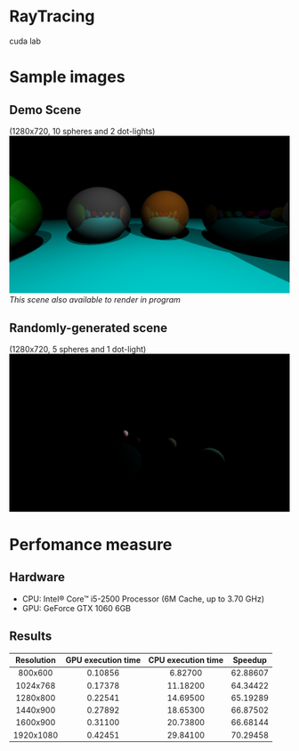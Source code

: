 # RayTracing
cuda lab
# Sample images

## Demo Scene 
(1280x720, 10 spheres and 2 dot-lights)
![Alt-текст](https://raw.githubusercontent.com/JustHawker/RayTracing/master/lab1/imgs/result.bmp "Scene in HD")
_This scene also available to render in program_

## Randomly-generated scene 
(1280x720, 5 spheres and 1 dot-light)
![Alt-текст](https://raw.githubusercontent.com/JustHawker/RayTracing/master/lab1/imgs/random.bmp "Random scene")

# Perfomance measure
## Hardware
- CPU: Intel® Core™ i5-2500 Processor (6M Cache, up to 3.70 GHz)
- GPU: GeForce GTX 1060 6GB

## Results
| Resolution | GPU execution time | CPU execution time | Speedup |
|:----------------:|:---------:|:----------------:|:----------------:|
|800x600  |0.10856 |6.82700	 |62.88607|
|1024x768 |0.17378 |11.18200 |64.34422|
|1280x800 |0.22541 |14.69500 |65.19289|
|1440x900 |0.27892 |18.65300 |66.87502|
|1600x900 |0.31100 |20.73800 |66.68144|
|1920x1080 |0.42451 |29.84100 |70.29458|
